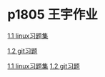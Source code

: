 # p1805 王宇作业



[1.1 linux习题集](https://github.com/wyu0430/wangyu/blob/master/linux%E4%B9%A0%E9%A2%98/linux_cmd.md)

[1.2 git习题](https://github.com/wyu0430/wangyu/blob/master/git%E4%B9%A0%E9%A2%98/git_cmd.md)


<a href="linux习题/linux_cmd.md">1.1 linux习题集</a>
<a href="git习题/git_cmd.md">1.2 git习题</a>


